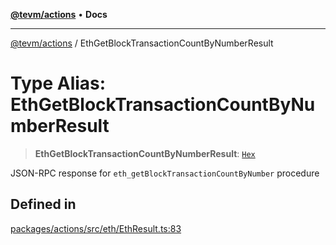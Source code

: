 [**@tevm/actions**](../README.md) • **Docs**

***

[@tevm/actions](../globals.md) / EthGetBlockTransactionCountByNumberResult

# Type Alias: EthGetBlockTransactionCountByNumberResult

> **EthGetBlockTransactionCountByNumberResult**: [`Hex`](Hex.md)

JSON-RPC response for `eth_getBlockTransactionCountByNumber` procedure

## Defined in

[packages/actions/src/eth/EthResult.ts:83](https://github.com/qbzzt/tevm-monorepo/blob/main/packages/actions/src/eth/EthResult.ts#L83)
